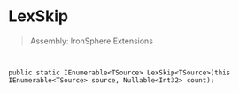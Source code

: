 ﻿

# LexSkip

> Assembly: IronSphere.Extensions



```


public static IEnumerable<TSource> LexSkip<TSource>(this IEnumerable<TSource> source, Nullable<Int32> count);
```